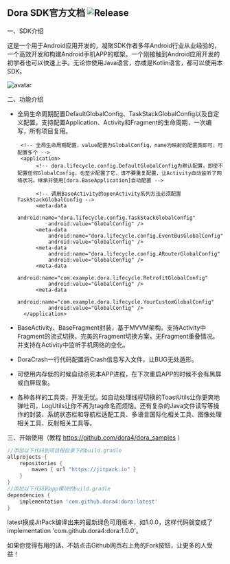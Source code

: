 Dora SDK官方文档 ![Release](https://jitpack.io/v/dora4/dora.svg)
--------------------------------

一、SDK介绍

这是一个用于Android应用开发的，凝聚SDK作者多年Android行业从业经验的，一个高效开发和构建Android手机APP的框架。一个刚接触到Android应用开发的初学者也可以快速上手。无论你使用Java语言，亦或是Kotlin语言，都可以使用本SDK。

![avatar](https://github.com/dora4/dora/blob/master/Dora.gif)

二、功能介绍

- 全局生命周期配置DefaultGlobalConfig、TaskStackGlobalConfig以及自定义配置，支持配置Application、Activity和Fragment的生命周期，一次编写，所有项目复用。
    
       <!-- 全局生命周期配置，value配置为GlobalConfig，name为映射的配置类即可，可配置多个 -->
       <application>
            <!-- dora.lifecycle.config.DefaultGlobalConfig为默认配置，即使不配置任何GlobalConfig，也至少配置了它，请不要重复配置，让Activity自动监听了网络状况。继承并使用[dora.BaseApplication]自动配置 -->
            
            <!-- 调用BaseActivity的openActivity系列方法必须配置TaskStackGlobalConfig -->
            <meta-data
                android:name="dora.lifecycle.config.TaskStackGlobalConfig"
                android:value="GlobalConfig" />
            <meta-data
                android:name="dora.lifecycle.config.EventBusGlobalConfig"
                android:value="GlobalConfig" />
            <meta-data
                android:name="dora.lifecycle.config.ARouterGlobalConfig"
                android:value="GlobalConfig" />
            <meta-data
                android:name="com.example.dora.lifecycle.RetrofitGlobalConfig"
                android:value="GlobalConfig" />
            <meta-data
                android:name="com.example.dora.lifecycle.YourCustomGlobalConfig"
                android:value="GlobalConfig" />
        </application>
   
- BaseActivity、BaseFragment封装，基于MVVM架构。支持Activity中Fragment的流式切换，完美的Fragment切换方案，无Fragment重叠情况。并支持在Activity中监听手机网络的变化。
- DoraCrash一行代码配置将Crash信息写入文件，让BUG无处遁形。
- 可使用内存低的时候自动杀死本APP进程，在下次重启APP的时候不会有黑屏或白屏现象。
- 各种各样的工具类，开发无忧。如自动处理线程切换的ToastUtils让你更爽地弹吐司，LogUtils让你不再为tag命名而烦恼。还有复杂的Java文件读写等操作的封装、系统状态栏和导航栏适配工具、多语言国际化相关工具、图像处理相关工具、反射相关工具等。

三、开始使用（教程 https://github.com/dora4/dora_samples ）

```groovy
//添加以下代码到项目根目录下的build.gradle
allprojects {
    repositories {
        maven { url "https://jitpack.io" }
    }
}
//添加以下代码到app模块的build.gradle
dependencies {
    implementation 'com.github.dora4:dora:latest'
}
```
latest换成JitPack编译出来的最新绿色可用版本，如1.0.0，这样代码就变成了implementation 'com.github.dora4:dora:1.0.0'。



如果你觉得有用的话，不妨点击Github网页右上角的Fork按钮，让更多的人受益！
